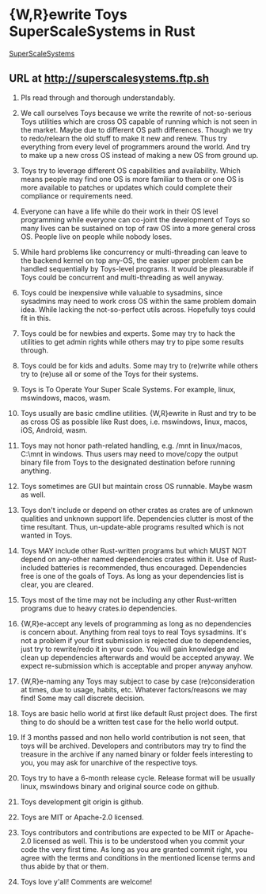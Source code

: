 # {W,R}ewrite Toys SuperScaleSystems in Rust

[SuperScaleSystems](superscale-systems.md)

## URL at <http://superscalesystems.ftp.sh>

1. Pls read through and thorough understandably.

1. We call ourselves Toys because we write the rewrite of not-so-serious Toys utilities which are cross OS capable of running which is not seen in the market. Maybe due to different OS path differences. Though we try to redo/relearn the old stuff to make it new and renew. Thus try everything from every level of programmers around the world. And try to make up a new cross OS instead of making a new OS from ground up.

1. Toys try to leverage different OS capabilities and availability. Which means people may find one OS is more familiar to them or one OS is more available to patches or updates which could complete their compliance or requirements need.

1. Everyone can have a life while do their work in their OS level programming while everyone can co-joint the development of Toys so many lives can be sustained on top of raw OS into a more general cross OS. People live on people while nobody loses.

1. While hard problems like concurrency or multi-threading can leave to the backend kernel on top any-OS, the easier upper problem can be handled sequentially by Toys-level programs. It would be pleasurable if Toys could be concurrent and multi-threading as well anyway.

1. Toys could be inexpensive while valuable to sysadmins, since sysadmins may need to work cross OS within the same problem domain idea. While lacking the not-so-perfect utils across. Hopefully toys could fit in this.

1. Toys could be for newbies and experts. Some may try to hack the utilities to get admin rights while others may try to pipe some results through.

1. Toys could be for kids and adults. Some may try to (re)write while others try to (re)use all or some of the Toys for their systems.

1. Toys is To Operate Your Super Scale Systems. For example, linux, mswindows, macos, wasm.

1. Toys usually are basic cmdline utilities. {W,R}ewrite in Rust and try to be as cross OS as possible like Rust does, i.e. mswindows, linux, macos, iOS, Android, wasm.

1. Toys may not honor path-related handling, e.g. /mnt in linux/macos, C:\mnt in windows. Thus users may need to move/copy the output binary file from Toys to the designated destination before running anything.

1. Toys sometimes are GUI but maintain cross OS runnable. Maybe wasm as well.

1. Toys don't include or depend on other crates as crates are of unknown qualities and unknown support life. Dependencies clutter is most of the time resultant. Thus, un-update-able programs resulted which is not wanted in Toys.

1. Toys MAY include other Rust-written programs but which MUST NOT depend on any-other named dependencies crates within it. Use of Rust-included batteries is recommended, thus encouraged. Dependencies free is one of the goals of Toys. As long as your dependencies list is clear, you are cleared.

1. Toys most of the time may not be including any other Rust-written programs due to heavy crates.io dependencies.

1. {W,R}e-accept any levels of programming as long as no dependencies is concern about. Anything from real toys to real Toys sysadmins. It's not a problem if your first submission is rejected due to dependencies, just try to rewrite/redo it in your code. You will gain knowledge and clean up dependencies afterwards and would be accepted anyway. We expect re-submission which is acceptable and proper anyway anyhow.

1. {W,R}e-naming any Toys may subject to case by case (re)consideration at times, due to usage, habits, etc. Whatever factors/reasons we may find! Some may call discrete decision.

1. Toys are basic hello world at first like default Rust project does. The first thing to do should be a written test case for the hello world output.

1. If 3 months passed and non hello world contribution is not seen, that toys will be archived. Developers and contributors may try to find the treasure in the archive if any named binary or folder feels interesting to you, you may ask for unarchive of the respective toys.

1. Toys try to have a 6-month release cycle. Release format will be usually linux, mswindows binary and original source code on github.

1. Toys development git origin is github.

1. Toys are MIT or Apache-2.0 licensed.

1. Toys contributors and contributions are expected to be MIT or Apache-2.0 licensed as well. This is to be understood when you commit your code the very first time. As long as you are granted commit right, you agree with the terms and conditions in the mentioned license terms and thus abide by that or them.

1. Toys love y'all! Comments are welcome!
